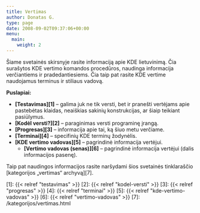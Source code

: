 ```yaml
---
title: Vertimas
author: Donatas G.
type: page
date: 2008-09-02T09:37:06+00:00
menu:
  main:
    weight: 2
---
```

Šiame svetainės skirsnyje rasite informaciją apie KDE lietuvinimą. Čia surašytos KDE vertimo komandos procedūros, naudinga informacija verčiantiems ir pradedantiesiems. Čia taip pat rasite KDE vertime naudojamus terminus ir stiliaus vadovą.

**Puslapiai:**

  * **[Testavimas][1]** – galima juk ne tik versti, bet ir pranešti vertėjams apie pastebėtas klaidas, neaiškias sakinių konstrukcijas, ar šiaip teikiant pasiūlymus.
  * **[Kodėl versti?][2]** – paraginimas versti programinę įrangą.
  * **[Progresas][3]** – informacija apie tai, ką šiuo metu verčiame.
  * **[Terminai][4]** – specifinių KDE terminų žodynėlis.
  * **[KDE vertimo vadovas][5]** – pagrindinė informacija vertėjui.
    * **[Vertimo vadovas (senas)][6]** – pagrindinė informacija vertėjui (dalis informacijos pasenę).

Taip pat naudingos informacijos rasite naršydami šios svetainės tinklaraščio [kategorijos „vertimas“ archyvą][7].

 [1]: {{< relref "testavimas" >}}
 [2]: {{< relref "kodel-versti" >}}
 [3]: {{< relref "progresas" >}}
 [4]: {{< relref "terminai" >}}
 [5]: {{< relref "kde-vertimo-vadovas" >}}
 [6]: {{< relref "vertimo-vadovas" >}}
 [7]: /kategorijos/vertimas.html